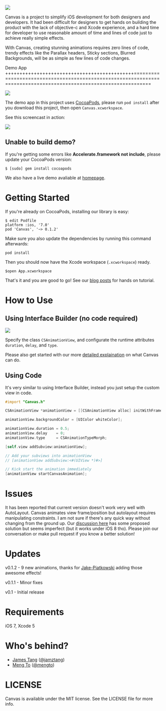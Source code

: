 ![](http://f.cl.ly/items/3435000d3G1E3t3m0J0X/canvas.png)


Canvas is a project to simplify iOS development for both designers and developers.
It had been difficult for designers to get hands on building the product with the lack of objective-c and Xcode experience, and a hard time for developer to use reasonable amount of time and lines of code just to achieve really simple effects.

With Canvas, creating stunning animations requires zero lines of code, trendy effects like the Parallax headers, Sticky sections, Blurred Backgrounds, will be as simple as few lines of code changes.

Demo App
+++++++++++++++++++++++++++++++++++++++++++++==================================================================================================================

![](http://f.cl.ly/items/350X372e2i1x2y2A1h0K/canvas-animation.gif)

The demo app in this project uses [CocoaPods][], please run `pod install` after you download this project, then open `Canvas.xcworkspace`. 

See this screencast in action:

![](http://f.cl.ly/items/1Q1V3s3y021m3I2L0r3i/running-demo-short.gif)

Unable to build demo?
-----

If you're getting some errors like **Accelerate.framework not include**, please update your CocoaPods version:

    $ [sudo] gem install cocoapods


We also have a live demo avaliable at [homepage][].



Getting Started
===============

If you're already on CocoaPods, installing our library is easy:

    $ edit Podfile
    platform :ios, '7.0'
    pod 'Canvas', '~> 0.1.2'

Make sure you also update the dependencies by running this command afterwards:

    pod install

Then you should now have the Xcode workspace (`.xcworkspace`) ready.

    $open App.xcworkspace
    
That's it and you are good to go! See our [blog posts][homepage] for hands on tutorial.


How to Use
==========

Using Interface Builder (no code required)
----

![](http://f.cl.ly/items/0q0H031a023Y243k3F1O/img-animation@2x.png)

Specify the class `CSAnimationView`, and configurate the runtime attributes `duration`, `delay`, and `type`.

Please also get started with our more [detailed explaination][tutorial] on what Canvas can do.

Using Code
----------

It's very similar to using Interface Builder, instead you just setup the custom view in code.

```objective-c
#import "Canvas.h"
```

```objective-c
CSAnimationView *animationView = [[CSAnimationView alloc] initWithFrame:CGRectMake(0, 0, 100, 100)];

animationView.backgroundColor = [UIColor whiteColor];

animationView.duration = 0.5;
animationView.delay    = 0;
animationView.type     = CSAnimationTypeMorph;

[self.view addSubview:animationView];

// Add your subviews into animationView
// [animationView addSubview:<#(UIView *)#>]

// Kick start the animation immediately
[animationView startCanvasAnimation];
```

Issues
======

It has been reported that current version doesn't work very well with AutoLayout. Canvas animates view frame/position but autolayout requires manipulating constraints. I am not sure if there's any quick way without changing from the ground up. Our [discussion here](https://github.com/CanvasPod/Canvas/issues/23) has some proposed solution but seems imperfect (but it works under iOS 8 tho). Please join our conversation or make pull request if you know a better solution!


Updates
=======

v0.1.2 - 9 new animations, thanks for
[Jake-Piatkowski][] adding those
awesome effects!

v0.1.1 - Minor fixes

v0.1 - Initial release


Requirements
============

iOS 7, Xcode 5


Who's behind?
=============

- [James Tang][] ([@jamztang][])
- [Meng To][] ([@mengto][])



LICENSE
=======
Canvas is available under the MIT license. See the LICENSE file for more info.

[homepage]:http://canvaspod.io
[CocoaPods]:http://cocoapods.org
[James Tang]:http://github.com/jamztang
[Meng To]:http://mengto.com
[@jamztang]:http://twitter.com/@jamztang
[@mengto]:http://twitter.com/@mengto
[tutorial]:https://medium.com/p/20c82a904164
[#9]:https://github.com/CanvasPod/Canvas/issues/9
[Jake-Piatkowski]:https://github.com/Jake-Piatkowski
